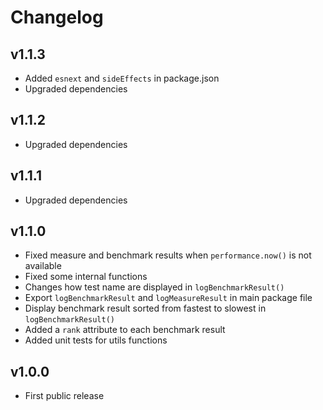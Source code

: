 # Changelog

## v1.1.3
- Added `esnext` and `sideEffects` in package.json
- Upgraded dependencies

## v1.1.2
- Upgraded dependencies

## v1.1.1
- Upgraded dependencies

## v1.1.0
- Fixed measure and benchmark results when `performance.now()` is not available
- Fixed some internal functions
- Changes how test name are displayed in `logBenchmarkResult()`
- Export `logBenchmarkResult` and `logMeasureResult` in main package file
- Display benchmark result sorted from fastest to slowest in `logBenchmarkResult()`
- Added a `rank` attribute to each benchmark result
- Added unit tests for utils functions

## v1.0.0
- First public release
